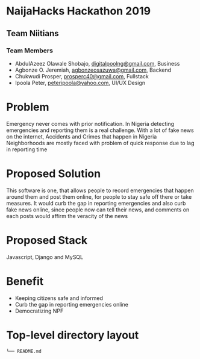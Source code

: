 # NaijaHacks Hackathon 2019

## Team Niitians

### Team Members

- AbdulAzeez Olawale Shobajo, digitalpoolng@gmail.com, Business
- Agbonze O. Jeremiah, agbonzeosazuwa@gmail.com, Backend
- Chukwudi Prosper, prosperc40@gmail.com, Fullstack
- Ipoola Peter, peteripoola@yahoo.com, UI/UX Design

# Problem

Emergency never comes with prior notification. In Nigeria detecting emergencies and reporting them is a real challenge. With a lot of fake news on the internet, Accidents and Crimes that happen in Nigeria Neighborhoods are mostly faced with problem of quick response due to lag in reporting time

# Proposed Solution

This software is one, that allows people to record emergencies that happen around them and post them online, for people to stay safe off there or take measures. It would curb the gap in reporting emergencies and also curb fake news online, since people now can tell their news, and comments on each posts would affirm the veracity of the news

# Proposed Stack

Javascript, Django and MySQL

# Benefit

- Keeping citizens safe and informed
- Curb the gap in reporting emergencies online
- Democratizing NPF

# Top-level directory layout
    └── README.md
